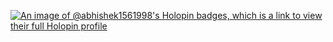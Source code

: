 [![An image of @abhishek1561998's Holopin badges, which is a link to view their full Holopin profile](https://holopin.me/abhishek1561998)](https://holopin.io/@abhishek1561998)
